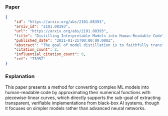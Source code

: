 ### Paper

```json
{
	"id": "https://arxiv.org/abs/2101.08393",
	"arxiv_id": "2101.08393",
	"url": "https://arxiv.org/abs/2101.08393",
	"title": "Distilling Interpretable Models into Human-Readable Code",
	"published_date": "2021-01-21T00:00:00.000Z",
	"abstract": "The goal of model distillation is to faithfully transfer teacher model knowledge to a model which is faster, more generalizable, more interpretable, or possesses other desirable characteristics. Human-readability is an important and desirable standard for machine-learned model interpretability. Readable models are transparent and can be reviewed, manipulated, and deployed like traditional source code. As a result, such models can be improved outside the context of machine learning and manually edited if desired. Given that directly training such models is difficult, we propose to train interpretable models using conventional methods, and then distill them into concise, human-readable code. The proposed distillation methodology approximates a model's univariate numerical functions with piecewise-linear curves in a localized manner. The resulting curve model representations are accurate, concise, human-readable, and well-regularized by construction. We describe a piecewise-linear curve-fitting algorithm that produces high-quality results efficiently and reliably across a broad range of use cases. We demonstrate the effectiveness of the overall distillation technique and our curve-fitting algorithm using four datasets across the tasks of classification, regression, and ranking.",
	"citation_count": 2,
	"influential_citation_count": 0,
	"ref": "73952"
}
```

### Explanation

This paper presents a method for converting complex ML models into human-readable code by approximating their numerical functions with piecewise-linear curves, which directly supports the sub-goal of extracting transparent, verifiable implementations from black-box AI systems, though it focuses on simpler models rather than advanced neural networks.
